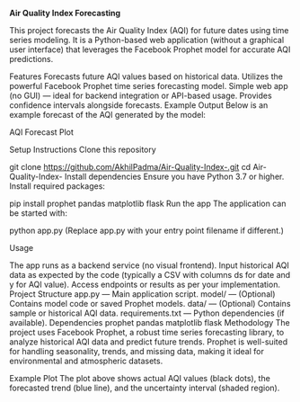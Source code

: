 **Air Quality Index Forecasting**

This project forecasts the Air Quality Index (AQI) for future dates using time series modeling. It is a Python-based web application (without a graphical user interface) that leverages the Facebook Prophet model for accurate AQI predictions.

Features
Forecasts future AQI values based on historical data.
Utilizes the powerful Facebook Prophet time series forecasting model.
Simple web app (no GUI) — ideal for backend integration or API-based usage.
Provides confidence intervals alongside forecasts.
Example Output
Below is an example forecast of the AQI generated by the model:

AQI Forecast Plot

Setup Instructions
Clone this repository

git clone https://github.com/AkhilPadma/Air-Quality-Index-.git
cd Air-Quality-Index-
Install dependencies Ensure you have Python 3.7 or higher. Install required packages:

pip install prophet pandas matplotlib flask
Run the app The application can be started with:

python app.py
(Replace app.py with your entry point filename if different.)

Usage

The app runs as a backend service (no visual frontend).
Input historical AQI data as expected by the code (typically a CSV with columns ds for date and y for AQI value).
Access endpoints or results as per your implementation.
Project Structure
app.py — Main application script.
model/ — (Optional) Contains model code or saved Prophet models.
data/ — (Optional) Contains sample or historical AQI data.
requirements.txt — Python dependencies (if available).
Dependencies
prophet
pandas
matplotlib
flask
Methodology
The project uses Facebook Prophet, a robust time series forecasting library, to analyze historical AQI data and predict future trends. Prophet is well-suited for handling seasonality, trends, and missing data, making it ideal for environmental and atmospheric datasets.

Example Plot
The plot above shows actual AQI values (black dots), the forecasted trend (blue line), and the uncertainty interval (shaded region).
